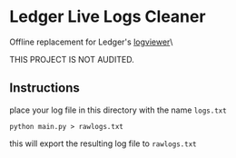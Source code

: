 # Ledger Live Logs Cleaner

Offline replacement for Ledger's [logviewer](https://live.ledger.tools/logsviewer)\


THIS PROJECT IS NOT AUDITED. 

## Instructions

place your log file in this directory with the name `logs.txt`

`python main.py > rawlogs.txt`

this will export the resulting log file to `rawlogs.txt`


